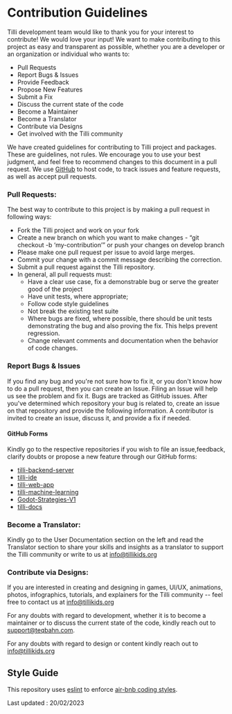 # Contribution Guidelines
 Tilli development team would like to thank you for your interest to contribute! We would love your input! We want to make contributing to this project as easy and transparent as possible, whether you are a developer or an organization or individual who wants to:

- Pull Requests
- Report Bugs & Issues
- Provide Feedback
- Propose New Features
- Submit a Fix
- Discuss the current state of the code
- Become a Maintainer
- Become a Translator
- Contribute via Designs
- Get involved with the Tilli community

We have created guidelines for contributing to Tilli project and packages. These are guidelines, not rules. We encourage you to use your best judgment, and feel free to recommend changes to this document in a pull request. We use [GitHub](https://github.com/tillioss) to host code, to 	track issues and feature requests, as well as accept pull requests.

### Pull Requests:
The best way to contribute to this project is by making a pull request in following ways:
- Fork the Tilli project and work on your fork
- Create a new branch on which you want to make changes - “git checkout -b ‘my-contribution’” or push your changes on develop branch
- Please make one pull request per issue to avoid large merges.
- Commit your change with a commit message describing the correction.
- Submit a pull request against the Tilli repository. 
- In general, all pull requests must:
  - Have a clear use case, fix a demonstrable bug or serve the greater good of the project
  - Have unit tests, where appropriate;
  - Follow code style guidelines
  - Not break the existing test suite
  - Where bugs are fixed, where possible, there should be unit tests demonstrating the bug and also proving the fix. This helps prevent regression.
  - Change relevant comments and documentation when the behavior of code changes.

### Report Bugs & Issues
If you find any bug and you're not sure how to fix it, or you don't know how to do a pull request, then you can create an Issue. Filing an Issue will help us see the problem and fix it. Bugs are tracked as GitHub issues. After you've determined which repository your bug is related to, create an issue on that repository and provide the following information. A contributor is invited to create an issue, discuss it, and provide a fix if needed. 

#### GitHub Forms
Kindly go to the respective repositories if you wish to file an issue,feedback, clarify doubts or propose a new feature through our GitHub forms:

- [tilli-backend-server](https://github.com/tillioss/tilli-backend-server/issues)
- [tilli-ide](https://github.com/tillioss/tilli-ide/issues)
- [tilli-web-app](https://github.com/tillioss/tilli-web-app/issues)
- [tilli-machine-learning](https://github.com/tillioss/tilli-machine-learning/issues)
- [Godot-Strategies-V1](https://github.com/tillioss/Godot-Strategies-V1/issues)
- [tilli-docs](https://github.com/tillioss/tilli-docs/issues)

### Become a Translator:
Kindly go to the User Documentation section on the left and read the Translator section to share your skills and insights as a translator to support the Tilli community or write to us at info@tillikids.org

### Contribute via Designs:
If you are interested in creating and designing in games, UI/UX, animations, photos, infographics, tutorials, and explainers for the Tilli community -- feel free to contact us at info@tillikids.org

For any doubts with regard to development, whether it is to become a maintainer or to  discuss the current state of the code, kindly reach out to support@teqbahn.com.

For any doubts with regard to design or content kindly reach out to info@tillikids.org 

## Style Guide
This repository uses [eslint](https://github.com/eslint/eslint) to enforce [air-bnb coding styles](https://github.com/airbnb/javascript).


Last updated : 20/02/2023